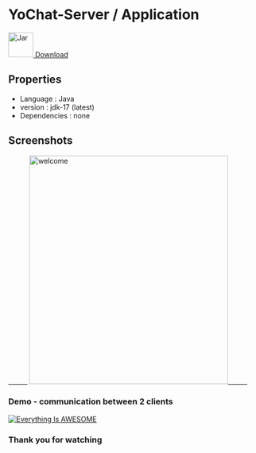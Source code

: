 # YoChat-Server / Application
<a href="https://github.com/josue-lubaki/YoChat-server/raw/main/out/artifacts/server_jar/server.jar"><img src="https://github.com/josue-lubaki/YoChat-server/blob/main/screen/jar.png" width="50" height="50" alt="Jar"> Download</a>

## Properties
- Language : Java
- version : jdk-17 (latest)
- Dependencies : none

## Screenshots
______ <img src="https://github.com/josue-lubaki/YoChat-server/blob/main/screen/server-run.png" width="400" height="460" alt="welcome"/>______

### Demo - communication between 2 clients
[![Everything Is AWESOME](https://videoapi-muybridge.vimeocdn.com/animated-thumbnails/image/a43f5b75-9197-444b-8a14-54e1d0ea0c80.gif?ClientID=vimeo-core-prod&Date=1637988909&Signature=6943482ff3f6f9921598a857df4978656f6233e0)](https://www.youtube.com/watch?v=LYUhXw4Ssqk "two-way communication")

### Thank you for watching
